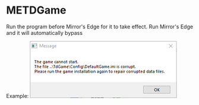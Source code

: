 # METDGame

Run the program before Mirror's Edge for it to take effect.
Run Mirror's Edge and it will automatically bypass

Example:
![Example](https://github.com/kirowater/METDGame/blob/main/images/error.png)
